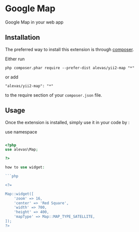 Google Map
==========
Google Map in your web app

Installation
------------

The preferred way to install this extension is through [composer](http://getcomposer.org/download/).

Either run

```
php composer.phar require --prefer-dist alevas/yii2-map "*"
```

or add

```
"alevas/yii2-map": "*"
```

to the require section of your `composer.json` file.


Usage
-----

Once the extension is installed, simply use it in your code by  :

use namespace 

```php 

<?php 
use alevas\Map;		

?>

how to use widget: 

```php

<?= 

Map::widget([
    'zoom' => 16,
    'center' => 'Red Square',
    'width' => 700,
    'height' => 400,
    'mapType' => Map::MAP_TYPE_SATELLITE,
]);
?> 
